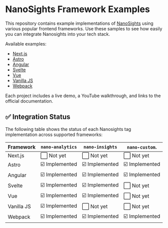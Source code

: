 # NanoSights Framework Examples

This repository contains example implementations of [NanoSights](https://www.nanosights.dev) using various popular frontend frameworks. Use these samples to see how easily you can integrate Nanosights into your tech stack.

Available examples:
- [Next.js](./nextjs-demo)
- [Astro](./astro-demo)
- [Angular](./angular-demo)
- [Svelte](./svelte-demo)
- [Vue](./vue-demo)
- [Vanilla JS](./vanilla-demo)
- [Webpack](./webpack-demo)

Each project includes a live demo, a YouTube walkthrough, and links to the official documentation.

## ✅ Integration Status

The following table shows the status of each Nanosights tag implementation across supported frameworks:

| Framework     | `nano-analytics`  | `nano-insights`  | `nano-custom`.  |
|---------------|-------------------|------------------|-----------------|
| Next.js       | ⬜ Not yet        | ⬜ Not yet        | ⬜ Not yet      |
| Astro         | ☑️ Implemented    | ☑️ Implemented    | ☑️ Implemented  |
| Angular       | ☑️ Implemented    | ☑️ Implemented    | ☑️ Implemented  |
| Svelte        | ☑️ Implemented    | ☑️ Implemented    | ⬜ Not yet      |
| Vue           | ☑️ Implemented    | ☑️ Implemented    | ⬜ Not yet      |
| Vanilla JS    | ☑️ Implemented    | ⬜ Not yet        | ⬜ Not yet      |
| Webpack       | ☑️ Implemented    | ☑️ Implemented    | ☑️ Implemented  |
